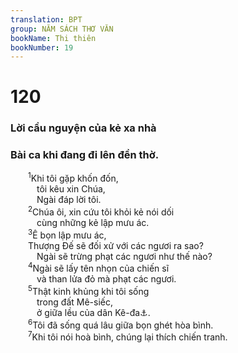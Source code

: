 ```yaml
---
translation: BPT
group: NĂM SÁCH THƠ VĂN
bookName: Thi thiên 
bookNumber: 19
---
```


<div class="title"><h1>120</h1><h3>Lời cầu nguyện của kẻ xa nhà</h3><h3>Bài ca khi đang đi lên đền thờ.</h3></div>
<span class="verse thi_120_1">  <sup>1</sup>Khi tôi gặp khốn đốn,<br/>   tôi kêu xin Chúa,<br/>   Ngài đáp lời tôi.<br/></span>
<span class="verse thi_120_2">  <sup>2</sup>Chúa ôi, xin cứu tôi khỏi kẻ nói dối<br/>   cùng những kẻ lập mưu ác.<br/></span>
<span class="verse thi_120_3">  <sup>3</sup>Ê bọn lập mưu ác,<br/>  Thượng Đế sẽ đối xử với các ngươi ra sao?<br/>   Ngài sẽ trừng phạt các ngươi như thế nào?<br/></span>
<span class="verse thi_120_4">  <sup>4</sup>Ngài sẽ lấy tên nhọn của chiến sĩ<br/>   và than lửa đỏ mà phạt các ngươi.<br/></span>
<span class="verse thi_120_5">  <sup>5</sup>Thật kinh khủng khi tôi sống<br/>   trong đất Mê-siếc,<br/>   ở giữa lều của dân Kê-đa<a data-toggle="tooltip" data-placement="bottom" title="Nơi sản xuất ra những chiến sĩ hung tợn.">⚓</a>.<br/></span>
<span class="verse thi_120_6">  <sup>6</sup>Tôi đã sống quá lâu giữa bọn ghét hòa bình.<br/></span>
<span class="verse thi_120_7">  <sup>7</sup>Khi tôi nói hoà bình, chúng lại thích chiến tranh.<br/></span>
